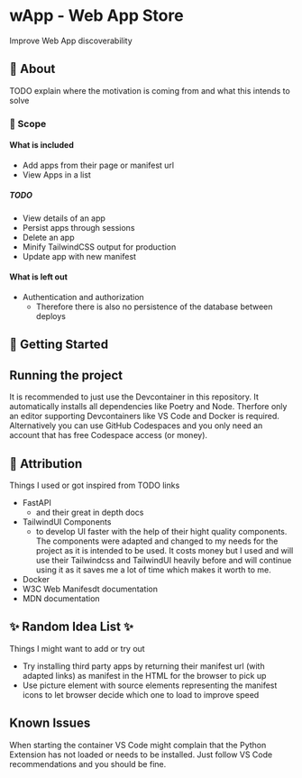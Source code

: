 # wApp - Web App Store
Improve Web App discoverability

## 📖 About
TODO explain where the motivation is coming from and what this intends to solve

### 📏 Scope
#### What is included
- Add apps from their page or manifest url
- View Apps in a list
##### TODO
- View details of an app
- Persist apps through sessions
- Delete an app
- Minify TailwindCSS output for production
- Update app with new manifest
#### What is left out
- Authentication and authorization
    - Therefore there is also no persistence of the database between deploys

## 🏃 Getting Started
## Running the project
It is recommended to just use the Devcontainer in this repository. It automatically installs all dependencies like Poetry and Node.
Therfore only an editor supporting Devcontainers like VS Code and Docker is required. Alternatively you can use GitHub Codespaces and you only need an account that has free Codespace access (or money).

## 👏 Attribution
Things I used or got inspired from
TODO links
- FastAPI
    - and their great in depth docs
- TailwindUI Components
    - to develop UI faster with the help of their hight quality components. The components were adapted and changed to my needs for the project as it is intended to be used. It costs money but I used and will use their Tailwindcss and TailwindUI heavily before and will continue using it as it saves me a lot of time which makes it worth to me.
- Docker
- W3C Web Manifesdt documentation
- MDN documentation

## ✨ Random Idea List ✨
Things I might want to add or try out
- Try installing third party apps by returning their manifest url (with adapted links) as manifest in the HTML for the browser to pick up
- Use picture element with source elements representing the manifest icons to let browser decide which one to load to improve speed

## Known Issues
When starting the container VS Code might complain that the Python Extension has not loaded or needs to be installed. Just follow VS Code recommendations and you should be fine.